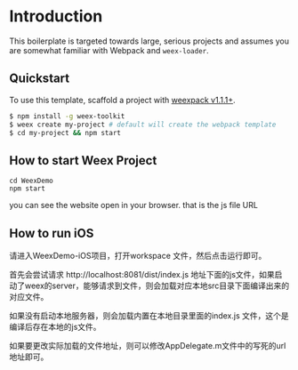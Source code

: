 # Introduction

This boilerplate is targeted towards large, serious projects and assumes you are somewhat familiar with Webpack and `weex-loader`. 

## Quickstart

To use this template, scaffold a project with [weexpack v1.1.1+](https://github.com/weexteam/weex-pack).

``` bash
$ npm install -g weex-toolkit
$ weex create my-project # default will create the webpack template
$ cd my-project && npm start
```

## How to start Weex Project

	cd WeexDemo 
	npm start
	
you can see the website open in your browser. that is the js file URL

## How to run iOS

请进入WeexDemo-iOS项目，打开workspace 文件，然后点击运行即可。

 首先会尝试请求 http://localhost:8081/dist/index.js 地址下面的js文件，如果启动了weex的server，能够请求到文件，则会加载对应本地src目录下面编译出来的对应文件。
 
 如果没有启动本地服务器，则会加载内置在本地目录里面的index.js 文件，这个是编译后存在本地的js文件。
 
 如果要更改实际加载的文件地址，则可以修改AppDelegate.m文件中的写死的url地址即可。